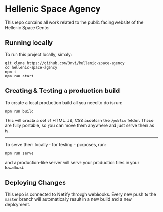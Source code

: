 # Hellenic Space Agency

This repo contains all work related to the public facing website of the Hellenic Space Center

## Running locally

To run this project locally, simply:

```
git clone https://github.com/3nvi/hellenic-space-agency
cd hellenic-space-agency
npm i
npm run start
```

## Creating & Testing a production build

To create a local production build all you need to do is run:

```
npm run build
```

This will create a set of HTML, JS, CSS assets in the `/public` folder. These are fully portable,
so you can move them anywhere and just serve them as is.

---

To serve them locally - for testing - purposes, run:

```
npm run serve
```

and a production-like server will serve your production files in your localhost.

## Deploying Changes

This repo is connected to Netlify through webhooks. Every new push to the `master` branch will
automatically result in a new build and a new deployment.
